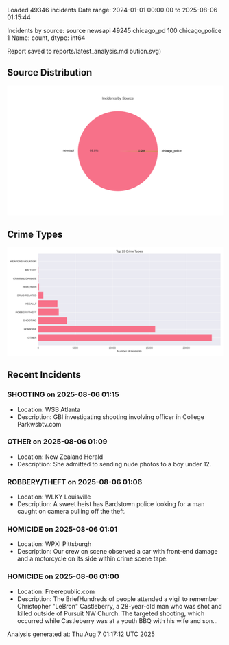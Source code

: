 
Loaded 49346 incidents
Date range: 2024-01-01 00:00:00 to 2025-08-06 01:15:44

Incidents by source:
source
newsapi           49245
chicago_pd          100
chicago_police        1
Name: count, dtype: int64

Report saved to reports/latest_analysis.md
bution.svg)

## Source Distribution
![Source Distribution](images/source_distribution.svg)

## Crime Types
![Crime Types](images/crime_types.svg)

## Recent Incidents

### SHOOTING on 2025-08-06 01:15
- Location: WSB Atlanta
- Description: GBI investigating shooting involving officer in College Parkwsbtv.com


### OTHER on 2025-08-06 01:09
- Location: New Zealand Herald
- Description: She admitted to sending nude photos to a boy under 12.


### ROBBERY/THEFT on 2025-08-06 01:06
- Location: WLKY Louisville
- Description: A sweet heist has Bardstown police looking for a man caught on camera pulling off the theft.


### HOMICIDE on 2025-08-06 01:01
- Location: WPXI Pittsburgh
- Description: Our crew on scene observed a car with front-end damage and a motorcycle on its side within crime scene tape.


### HOMICIDE on 2025-08-06 01:00
- Location: Freerepublic.com
- Description: The BriefHundreds of people attended a vigil to remember Christopher "LeBron" Castleberry, a 28-year-old man who was shot and killed outside of Pursuit NW Church. The targeted shooting, which occurred while Castleberry was at a youth BBQ with his wife and son…

Analysis generated at: Thu Aug  7 01:17:12 UTC 2025
